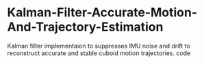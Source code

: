 # Kalman-Filter-Accurate-Motion-And-Trajectory-Estimation
Kalman filter implementaion to suppresses IMU noise and drift to reconstruct accurate and stable cuboid motion trajectories. code
